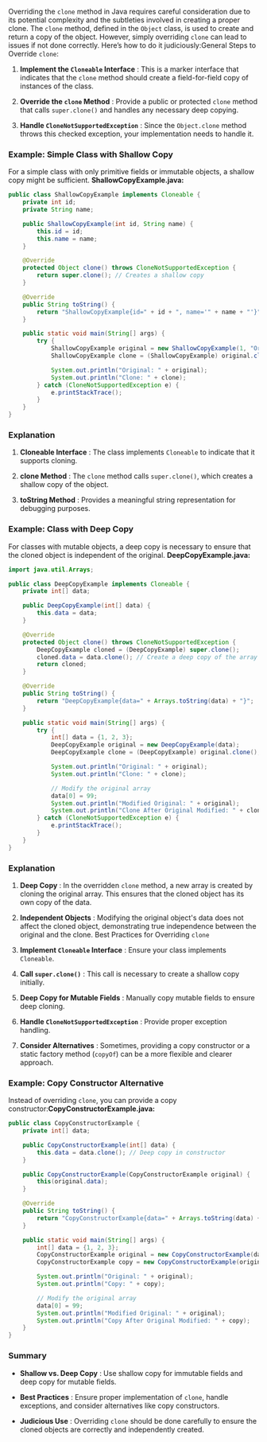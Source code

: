 Overriding the `clone` method in Java requires careful consideration due to its potential complexity and the subtleties involved in creating a proper clone. The `clone` method, defined in the `Object` class, is used to create and return a copy of the object. However, simply overriding `clone` can lead to issues if not done correctly. Here’s how to do it judiciously:General Steps to Override `clone`:

1. **Implement the `Cloneable` Interface** : This is a marker interface that indicates that the `clone` method should create a field-for-field copy of instances of the class.

2. **Override the `clone` Method** : Provide a public or protected `clone` method that calls `super.clone()` and handles any necessary deep copying.

3. **Handle `CloneNotSupportedException`** : Since the `Object.clone` method throws this checked exception, your implementation needs to handle it.

### Example: Simple Class with Shallow Copy

For a simple class with only primitive fields or immutable objects, a shallow copy might be sufficient.
**ShallowCopyExample.java:**

```java
public class ShallowCopyExample implements Cloneable {
    private int id;
    private String name;

    public ShallowCopyExample(int id, String name) {
        this.id = id;
        this.name = name;
    }

    @Override
    protected Object clone() throws CloneNotSupportedException {
        return super.clone(); // Creates a shallow copy
    }

    @Override
    public String toString() {
        return "ShallowCopyExample{id=" + id + ", name='" + name + "'}";
    }

    public static void main(String[] args) {
        try {
            ShallowCopyExample original = new ShallowCopyExample(1, "Original");
            ShallowCopyExample clone = (ShallowCopyExample) original.clone();

            System.out.println("Original: " + original);
            System.out.println("Clone: " + clone);
        } catch (CloneNotSupportedException e) {
            e.printStackTrace();
        }
    }
}
```

### Explanation

1. **Cloneable Interface** : The class implements `Cloneable` to indicate that it supports cloning.

2. **clone Method** : The `clone` method calls `super.clone()`, which creates a shallow copy of the object.

3. **toString Method** : Provides a meaningful string representation for debugging purposes.

### Example: Class with Deep Copy

For classes with mutable objects, a deep copy is necessary to ensure that the cloned object is independent of the original.
**DeepCopyExample.java:**

```java
import java.util.Arrays;

public class DeepCopyExample implements Cloneable {
    private int[] data;

    public DeepCopyExample(int[] data) {
        this.data = data;
    }

    @Override
    protected Object clone() throws CloneNotSupportedException {
        DeepCopyExample cloned = (DeepCopyExample) super.clone();
        cloned.data = data.clone(); // Create a deep copy of the array
        return cloned;
    }

    @Override
    public String toString() {
        return "DeepCopyExample{data=" + Arrays.toString(data) + "}";
    }

    public static void main(String[] args) {
        try {
            int[] data = {1, 2, 3};
            DeepCopyExample original = new DeepCopyExample(data);
            DeepCopyExample clone = (DeepCopyExample) original.clone();

            System.out.println("Original: " + original);
            System.out.println("Clone: " + clone);

            // Modify the original array
            data[0] = 99;
            System.out.println("Modified Original: " + original);
            System.out.println("Clone After Original Modified: " + clone);
        } catch (CloneNotSupportedException e) {
            e.printStackTrace();
        }
    }
}
```

### Explanation

1. **Deep Copy** : In the overridden `clone` method, a new array is created by cloning the original array. This ensures that the cloned object has its own copy of the data.

2. **Independent Objects** : Modifying the original object's data does not affect the cloned object, demonstrating true independence between the original and the clone.
   Best Practices for Overriding `clone`
3. **Implement `Cloneable` Interface** : Ensure your class implements `Cloneable`.

4. **Call `super.clone()`** : This call is necessary to create a shallow copy initially.

5. **Deep Copy for Mutable Fields** : Manually copy mutable fields to ensure deep cloning.

6. **Handle `CloneNotSupportedException`** : Provide proper exception handling.

7. **Consider Alternatives** : Sometimes, providing a copy constructor or a static factory method (`copyOf`) can be a more flexible and clearer approach.

### Example: Copy Constructor Alternative

Instead of overriding `clone`, you can provide a copy constructor:**CopyConstructorExample.java:**

```java
public class CopyConstructorExample {
    private int[] data;

    public CopyConstructorExample(int[] data) {
        this.data = data.clone(); // Deep copy in constructor
    }

    public CopyConstructorExample(CopyConstructorExample original) {
        this(original.data);
    }

    @Override
    public String toString() {
        return "CopyConstructorExample{data=" + Arrays.toString(data) + "}";
    }

    public static void main(String[] args) {
        int[] data = {1, 2, 3};
        CopyConstructorExample original = new CopyConstructorExample(data);
        CopyConstructorExample copy = new CopyConstructorExample(original);

        System.out.println("Original: " + original);
        System.out.println("Copy: " + copy);

        // Modify the original array
        data[0] = 99;
        System.out.println("Modified Original: " + original);
        System.out.println("Copy After Original Modified: " + copy);
    }
}
```

### Summary

- **Shallow vs. Deep Copy** : Use shallow copy for immutable fields and deep copy for mutable fields.

- **Best Practices** : Ensure proper implementation of `clone`, handle exceptions, and consider alternatives like copy constructors.

- **Judicious Use** : Overriding `clone` should be done carefully to ensure the cloned objects are correctly and independently created.
